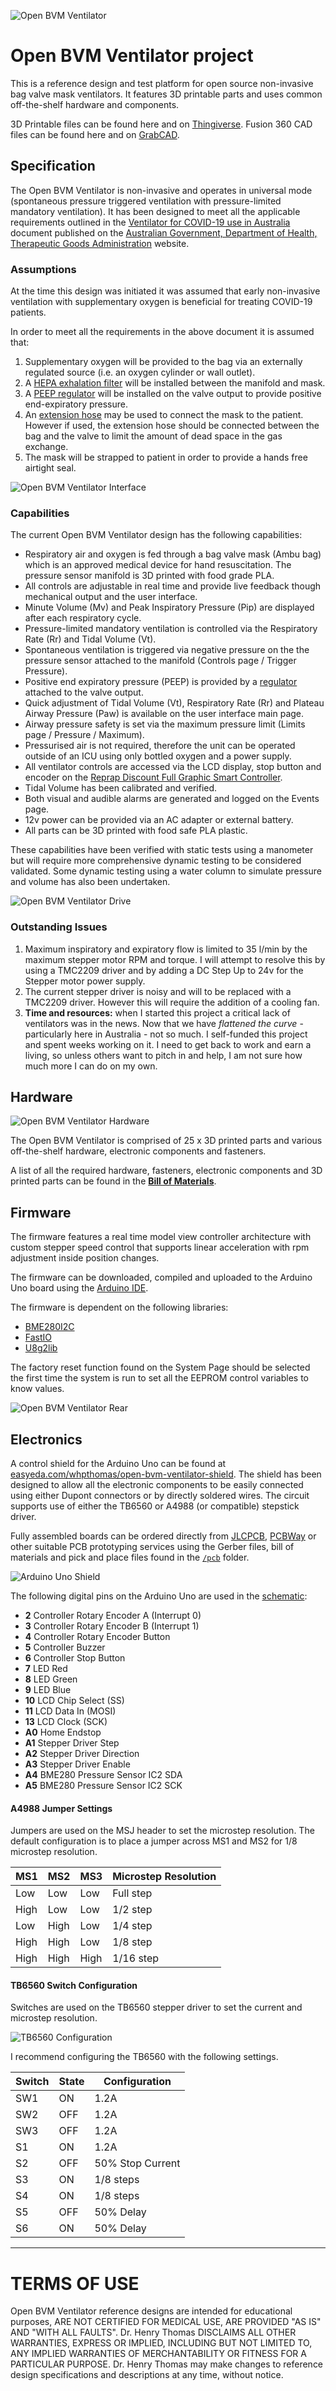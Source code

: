 ![Open BVM Ventilator](images/thumbnail.jpg)

# Open BVM Ventilator project

This is a reference design and test platform for open source non-invasive bag valve mask ventilators. It features 3D printable parts and uses common off-the-shelf hardware and components.

3D Printable files can be found here and on [Thingiverse](https://www.thingiverse.com/thing:4335859).
Fusion 360 CAD files can be found here and on [GrabCAD](https://grabcad.com/library/open-bvm-ventilator-project-1).

## Specification

The Open BVM Ventilator is non-invasive and operates in universal mode (spontaneous pressure triggered ventilation with pressure-limited mandatory ventilation). It has been designed to meet all the applicable requirements outlined in the [Ventilator for COVID-19 use in Australia](spec/ventilator-covid-19-use-australia.pdf) document published on the [Australian Government, Department of Health, Therapeutic Goods Administration](https://www.tga.gov.au/ventilator-covid-19-use-australia) website.

### Assumptions

At the time this design was initiated it was assumed that early non-invasive ventilation with supplementary oxygen is beneficial for treating COVID-19 patients.

In order to meet all the requirements in the above document it is assumed that:

1. Supplementary oxygen will be provided to the bag via an externally regulated source (i.e. an oxygen cylinder or wall outlet).
2. A [HEPA exhalation filter](bom/BOM.md) will be installed between the manifold and mask.
3. A [PEEP regulator](bom/BOM.md) will be installed on the valve output to provide positive end-expiratory pressure.
4. An [extension hose](bom/BOM.md) may be used to connect the mask to the patient. However if used, the extension hose should be connected between the bag and the valve to limit the amount of dead space in the gas exchange.
5. The mask will be strapped to patient in order to provide a hands free airtight seal.

![Open BVM Ventilator Interface](images/interface.jpg)

### Capabilities

The current Open BVM Ventilator design has the following capabilities:

* Respiratory air and oxygen is fed through a bag valve mask (Ambu bag) which is an approved medical device for hand resuscitation. The pressure sensor manifold is 3D printed with food grade PLA.
* All controls are adjustable in real time and provide live feedback though mechanical output and the user interface.
* Minute Volume (Mv) and Peak Inspiratory Pressure (Pip) are displayed after each respiratory cycle.
* Pressure-limited mandatory ventilation is controlled via the Respiratory Rate (Rr) and Tidal Volume (Vt).
* Spontaneous ventilation is triggered via negative pressure on the the pressure sensor attached to the manifold (Controls page / Trigger Pressure). 
* Positive end expiratory pressure (PEEP) is provided by a [regulator](bom/BOM.md) attached to the valve output.
* Quick adjustment of Tidal Volume (Vt), Respiratory Rate (Rr) and Plateau Airway Pressure (Paw) is available on the user interface main page.
* Airway pressure safety is set via the maximum pressure limit (Limits page / Pressure / Maximum).
* Pressurised air is not required, therefore the unit can be operated outside of an ICU using only bottled oxygen and a power supply.
* All ventilator controls are accessed via the LCD display, stop button and encoder on the [Reprap Discount Full Graphic Smart Controller](https://reprap.org/wiki/RepRapDiscount_Full_Graphic_Smart_Controller).
* Tidal Volume has been calibrated and verified.
* Both visual and audible alarms are generated and logged on the Events page.
* 12v power can be provided via an AC adapter or external battery.
* All parts can be 3D printed with food safe PLA plastic.

These capabilities have been verified with static tests using a manometer but will require more comprehensive dynamic testing to be considered validated. Some dynamic testing using a water column to simulate pressure and volume has also been undertaken.

![Open BVM Ventilator Drive](images/drive.jpg)

### Outstanding Issues

1. Maximum inspiratory and expiratory flow is limited to 35 l/min by the maximum stepper motor RPM and torque. I will attempt to resolve this by using a TMC2209 driver and by adding a DC Step Up to 24v for the Stepper motor power supply.
2. The current stepper driver is noisy and will to be replaced with a TMC2209 driver. However this will require the addition of a cooling fan.
3. **Time and resources:** when I started this project a critical lack of ventilators was in the news. Now that we have *flattened the curve* - particularly here in Australia - not so much. I self-funded this project and spent weeks working on it. I need to get back to work and earn a living, so unless others want to pitch in and help, I am not sure how much more I can do on my own.

## Hardware

![Open BVM Ventilator Hardware](images/hardware.jpg)

The Open BVM Ventilator is comprised of 25 x 3D printed parts and various off-the-shelf hardware, electronic components and fasteners.

A list of all the required hardware, fasteners, electronic components and 3D printed parts can be found in the **[Bill of Materials](bom/BOM.md)**.

## Firmware

The firmware features a real time model view controller architecture with custom stepper speed control that supports linear acceleration with rpm adjustment inside position changes.

The firmware can be downloaded, compiled and uploaded to the Arduino Uno board using the [Arduino IDE](https://www.arduino.cc/). 

The firmware is dependent on the following libraries:

* [BME280I2C](https://github.com/finitespace/BME280)
* [FastIO](https://github.com/whpthomas/FastIO)
* [U8g2lib](https://github.com/olikraus/u8g2)

The factory reset function found on the System Page should be selected the first time the system is run to set all the EEPROM control variables to know values.

![Open BVM Ventilator Rear](images/rear.jpg)

## Electronics

A control shield for the Arduino Uno can be found at [easyeda.com/whpthomas/open-bvm-ventilator-shield](https://easyeda.com/whpthomas/open-bvm-ventilator-shield). The shield has been designed to allow all the electronic components to be easily connected using either Dupont connectors or by directly soldered wires. The circuit supports use of either the TB6560 or A4988 (or compatible) stepstick driver.

Fully assembled boards can be ordered directly from [JLCPCB](https://jlcpcb.com/), [PCBWay](https://www.pcbway.com/) or other suitable PCB prototyping services using the Gerber files, bill of materials and pick and place files found in the [`/pcb`](https://github.com/whpthomas/open_bvm_ventilator/tree/master/pcb) folder.

![Arduino Uno Shield](pcb/Shield_PCB.jpg)

The following digital pins on the Arduino Uno are used in the [schematic](https://github.com/whpthomas/open_bvm_ventilator/blob/master/pcb/Shield_SCH-v1.pdf):

* **2** Controller Rotary Encoder A (Interrupt 0)
* **3** Controller Rotary Encoder B (Interrupt 1)
* **4** Controller Rotary Encoder Button
* **5** Controller Buzzer
* **6** Controller Stop Button
* **7** LED Red
* **8** LED Green
* **9** LED Blue
* **10** LCD Chip Select (SS)
* **11** LCD Data In (MOSI)
* **13** LCD Clock (SCK)
* **A0** Home Endstop
* **A1** Stepper Driver Step
* **A2** Stepper Driver Direction
* **A3** Stepper Driver Enable
* **A4** BME280 Pressure Sensor IC2 SDA
* **A5** BME280 Pressure Sensor IC2 SCK

#### A4988 Jumper Settings

Jumpers are used on the MSJ header to set the microstep resolution. The default configuration is to place a jumper across MS1 and MS2 for 1/8 microstep resolution.

MS1|MS2|MS3|Microstep Resolution
----|----|----|----
Low|Low|Low|Full step
High|Low|Low|1/2 step
Low|High|Low|1/4 step
High|High|Low|1/8 step
High|High|High|1/16 step

#### TB6560 Switch Configuration

Switches are used on the TB6560 stepper driver to set the current and microstep resolution.

![TB6560 Configuration](images/TB6560-config.jpg)

I recommend configuring the TB6560 with the following settings.

Switch|State|Configuration
----|----|----
SW1|ON|1.2A
SW2|OFF|1.2A
SW3|OFF|1.2A
S1|ON|1.2A
S2|OFF|50% Stop Current
S3|ON|1/8 steps
S4|ON|1/8 steps
S5|OFF|50% Delay
S6|ON|50% Delay

----

# TERMS OF USE

Open BVM Ventilator reference designs are intended for educational purposes, ARE NOT CERTIFIED FOR MEDICAL USE, ARE PROVIDED "AS IS" AND "WITH ALL FAULTS". Dr. Henry Thomas DISCLAIMS ALL OTHER WARRANTIES, EXPRESS OR IMPLIED, INCLUDING BUT NOT LIMITED TO, ANY IMPLIED WARRANTIES OF MERCHANTABILITY OR FITNESS FOR A PARTICULAR PURPOSE. Dr. Henry Thomas may make changes to reference design specifications and descriptions at any time, without notice.